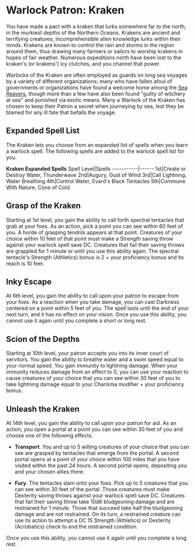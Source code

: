 # Warlock Patron: Kraken
You have made a pact with a kraken that lurks somewhere far to the north, in the murkiest depths of the Northern Oceans. Krakens are ancient and terrifying creatures; incomprehensible alien knowledge lurks within their minds. Krakens are known to control the rain and storms in the region around them, thus drawing many farmers or sailors to worship krakens in hopes of fair weather. Numerous expeditions north have been lost to the kraken's (or krakens') icy clutches, and you channel that power.

Warlocks of the Kraken are often employed as guards on long sea voyages by a variety of different organizations; many who have fallen afoul of governments or organizations have found a welcome home among the [Sea Reavers](/Organizations/MercCompanies/SeaReavers.md), though more than a few have also been found "guilty of witchery at sea" and punished via exotic means. Many a Warlock of the Kraken has chosen to keep their Patron a secret when journeying by sea, lest they be blamed for any ill fate that befalls the voyage.

## Expanded Spell List
The Kraken lets you choose from an expanded list of spells when you learn a warlock spell. The following spells are added to the warlock spell list for you.

**Kraken Expanded Spells**
Spell Level|Spells
-----------|------
1st|Create or Destroy Water, Thunderwave
2nd|Augury, Gust of Wind
3rd|Call Lightning, Water Breathing
4th|Control Water, Evard's Black Tentacles
5th|Commune With Nature, Cone of Cold

## Grasp of the Kraken
Starting at 1st level, you gain the ability to call forth spectral tentacles that grab at your foes. As an action, pick a point you can see within 60 feet of you. A horde of grasping tendrils appears at that point. Creatures of your choice within 10 feet of that point must make a Strength saving throw against your warlock spell save DC. Creatures that fail their saving throws are grappled for 1 minute or until you use this ability again. The spectral tentacle's Strength (Athletics) bonus is 2 + your proficiency bonus and its reach is 10 feet.

## Inky Escape
At 6th level, you gain the ability to call upon your patron to escape from your foes. As a reaction when you take damage, you can cast Darkness centered on a point within 5 feet of you. The spell lasts until the end of your next turn, and it has no effect on your vision. Once you use this ability, you cannot use it again until you complete a short or long rest.

## Scion of the Depths
Starting at 10th level, your patron accepts you into its inner court of servitors. You gain the ability to breathe water and a swim speed equal to your normal speed. You gain immunity to lightning damage. When your immunity reduces damage from an effect to 0, you can use your reaction to cause creatures of your choice that you can see within 30 feet of you to take lightning damage equal to your Charisma modifier + your proficiency bonus.

## Unleash the Kraken
At 14th level, you gain the ability to call upon your patron for aid. As an action, you open a portal at a point you can see within 30 feet of you and choose one of the following effects.

* **Transport**. You and up to 5 willing creatures of your choice that you can see are grasped by tentacles that emerge from the portal. A second portal opens at a point of your choice within 100 miles that you have visited within the past 24 hours. A second portal opens, depositing you and your chosen allies there.

* **Fury**. The tentacles slam onto your foes. Pick up to 5 creatures that you can see within 30 feet of the portal. Those creatures must make Dexterity saving throws against your warlock spell save DC. Creatures that fail their saving throw take 10d6 bludgeoning damage and are restrained for 1 minute. Those that succeed take half the bludgeoning damage and are not restrained. On its turn, a restrained creature can use its action to attempt a DC 15 Strength (Athletics) or Dexterity (Acrobatics) check to end the restrained condition.

Once you use this ability, you cannot use it again until you complete a long rest.
